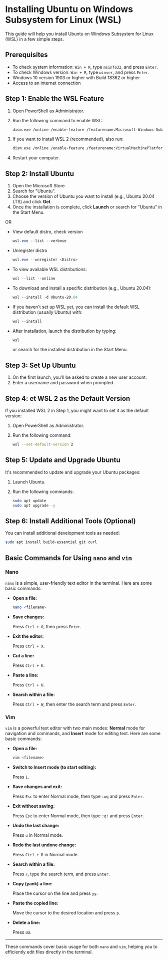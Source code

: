 # Installing Ubuntu on Windows Subsystem for Linux (WSL)

This guide will help you install Ubuntu on Windows Subsystem for Linux (WSL) in a few simple steps.

## Prerequisites

- To check system information: `Win + R`, type `msinfo32`, and press `Enter`.
- To check Windows version: `Win + R`, type `winver`, and press `Enter`.
- Windows 10 version 1903 or higher with Build 18362 or higher
- Access to an internet connection

## Step 1: Enable the WSL Feature

1. Open PowerShell as Administrator.
2. Run the following command to enable WSL:

   ```bash
   dism.exe /online /enable-feature /featurename:Microsoft-Windows-Subsystem-Linux /all /norestart
   ```
3. If you want to install WSL 2 (recommended), also run:

   ```bash
   dism.exe /online /enable-feature /featurename:VirtualMachinePlatform /all /norestart
   ```
4. Restart your computer.

## Step 2: Install Ubuntu

1. Open the Microsoft Store.
2. Search for "Ubuntu".
3. Choose the version of Ubuntu you want to install (e.g., Ubuntu 20.04 LTS) and click **Get**.
4. Once the installation is complete, click **Launch** or search for "Ubuntu" in the Start Menu.

OR

- View default distro, check version

  ```powershell
  wsl.exe --list --verbose
  ```
- Unregister distro

  ```powershell
  wsl.exe --unregister <Distro>
  ```
- To view available WSL distributions:

  ```powershell
  wsl --list --online
  ```
- To download and install a specific distribution (e.g., Ubuntu 20.04):

  ```powershell
  wsl --install -d Ubuntu-20.04
  ```
- If you haven't set up WSL yet, you can install the default WSL distribution (usually Ubuntu) with:

  ```powershell
  wsl --install
  ```
- After installation, launch the distribution by typing:

  ```powershell
  wsl
  ```

  or search for the installed distribution in the Start Menu.

## Step 3: Set Up Ubuntu

1. On the first launch, you'll be asked to create a new user account.
2. Enter a username and password when prompted.

## Step 4: et WSL 2 as the Default Version

If you installed WSL 2 in Step 1, you might want to set it as the default version:

1. Open PowerShell as Administrator.
2. Run the following command:

   ```bash
   wsl --set-default-version 2
   ```

## Step 5: Update and Upgrade Ubuntu

It's recommended to update and upgrade your Ubuntu packages:

1. Launch Ubuntu.
2. Run the following commands:

   ```bash
   sudo apt update
   sudo apt upgrade -y
   ```

## Step 6: Install Additional Tools (Optional)

You can install additional development tools as needed:

```bash
sudo apt install build-essential git curl
```

## Basic Commands for Using `nano` and `vim`

### Nano

`nano` is a simple, user-friendly text editor in the terminal. Here are some basic commands:

- **Open a file:**

    ```bash
    nano <filename>
    ```

- **Save changes:**

    Press `Ctrl + O`, then press `Enter`.

- **Exit the editor:**

    Press `Ctrl + X`.

- **Cut a line:**

    Press `Ctrl + K`.

- **Paste a line:**

    Press `Ctrl + U`.

- **Search within a file:**

    Press `Ctrl + W`, then enter the search term and press `Enter`.

### Vim

`vim` is a powerful text editor with two main modes: **Normal** mode for navigation and commands, and **Insert** mode for editing text. Here are some basic commands:

- **Open a file:**

    ```bash
    vim <filename>
    ```

- **Switch to Insert mode (to start editing):**

    Press `i`.

- **Save changes and exit:**

    Press `Esc` to enter Normal mode, then type `:wq` and press `Enter`.

- **Exit without saving:**

    Press `Esc` to enter Normal mode, then type `:q!` and press `Enter`.

- **Undo the last change:**

    Press `u` in Normal mode.

- **Redo the last undone change:**

    Press `Ctrl + R` in Normal mode.

- **Search within a file:**

    Press `/`, type the search term, and press `Enter`.

- **Copy (yank) a line:**

    Place the cursor on the line and press `yy`.

- **Paste the copied line:**

    Move the cursor to the desired location and press `p`.

- **Delete a line:**

    Press `dd`.

---

These commands cover basic usage for both `nano` and `vim`, helping you to efficiently edit files directly in the terminal.
